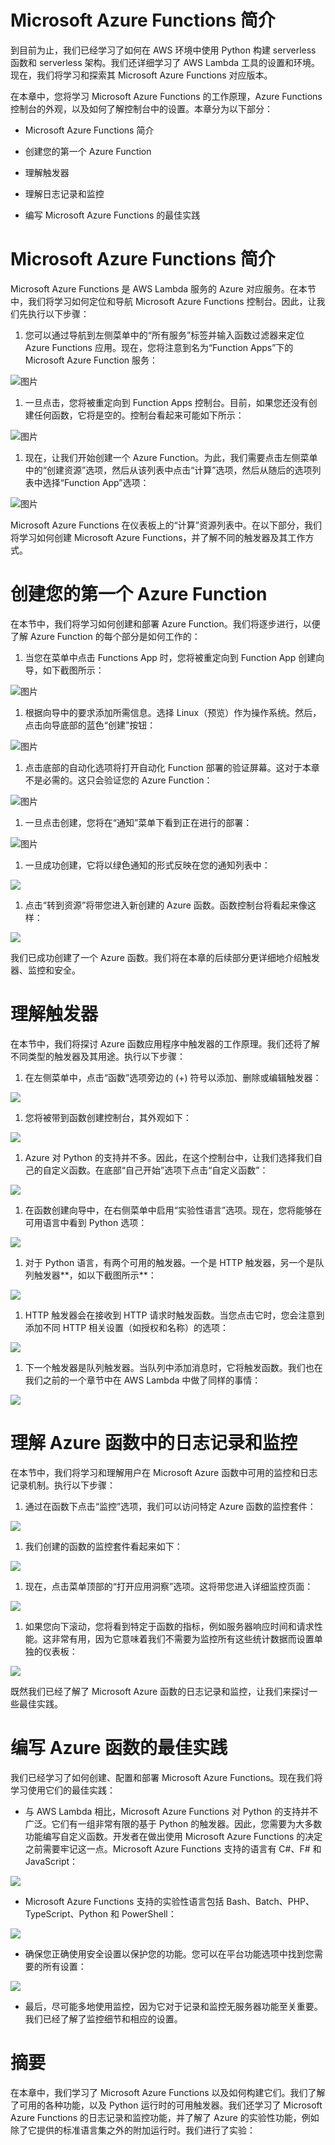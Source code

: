 # Microsoft Azure Functions 简介

到目前为止，我们已经学习了如何在 AWS 环境中使用 Python 构建 serverless 函数和 serverless 架构。我们还详细学习了 AWS Lambda 工具的设置和环境。现在，我们将学习和探索其 Microsoft Azure Functions 对应版本。

在本章中，您将学习 Microsoft Azure Functions 的工作原理，Azure Functions 控制台的外观，以及如何了解控制台中的设置。本章分为以下部分：

+   Microsoft Azure Functions 简介

+   创建您的第一个 Azure Function

+   理解触发器

+   理解日志记录和监控

+   编写 Microsoft Azure Functions 的最佳实践

# Microsoft Azure Functions 简介

Microsoft Azure Functions 是 AWS Lambda 服务的 Azure 对应服务。在本节中，我们将学习如何定位和导航 Microsoft Azure Functions 控制台。因此，让我们先执行以下步骤：

1.  您可以通过导航到左侧菜单中的“所有服务”标签并输入函数过滤器来定位 Azure Functions 应用。现在，您将注意到名为“Function Apps”下的 Microsoft Azure Function 服务：

![图片](img/00280.jpeg)

1.  一旦点击，您将被重定向到 Function Apps 控制台。目前，如果您还没有创建任何函数，它将是空的。控制台看起来可能如下所示：

![图片](img/00281.jpeg)

1.  现在，让我们开始创建一个 Azure Function。为此，我们需要点击左侧菜单中的“创建资源”选项，然后从该列表中点击“计算”选项，然后从随后的选项列表中选择“Function App”选项：

![图片](img/00282.jpeg)

Microsoft Azure Functions 在仪表板上的“计算”资源列表中。在以下部分，我们将学习如何创建 Microsoft Azure Functions，并了解不同的触发器及其工作方式。

# 创建您的第一个 Azure Function

在本节中，我们将学习如何创建和部署 Azure Function。我们将逐步进行，以便了解 Azure Function 的每个部分是如何工作的：

1.  当您在菜单中点击 Functions App 时，您将被重定向到 Function App 创建向导，如下截图所示：

![图片](img/00283.jpeg)

1.  根据向导中的要求添加所需信息。选择 Linux（预览）作为操作系统。然后，点击向导底部的蓝色“创建”按钮：

![图片](img/00284.jpeg)

1.  点击底部的自动化选项将打开自动化 Function 部署的验证屏幕。这对于本章不是必需的。这只会验证您的 Azure Function：

![图片](img/00285.jpeg)

1.  一旦点击创建，您将在“通知”菜单下看到正在进行的部署：

![图片](img/00286.jpeg)

1.  一旦成功创建，它将以绿色通知的形式反映在您的通知列表中：

![](img/00287.jpeg)

1.  点击“转到资源”将带您进入新创建的 Azure 函数。函数控制台将看起来像这样：

![](img/00288.jpeg)

我们已成功创建了一个 Azure 函数。我们将在本章的后续部分更详细地介绍触发器、监控和安全。

# 理解触发器

在本节中，我们将探讨 Azure 函数应用程序中触发器的工作原理。我们还将了解不同类型的触发器及其用途。执行以下步骤：

1.  在左侧菜单中，点击“函数”选项旁边的 (+) 符号以添加、删除或编辑触发器：

![](img/00289.jpeg)

1.  您将被带到函数创建控制台，其外观如下：

![](img/00290.jpeg)

1.  Azure 对 Python 的支持并不多。因此，在这个控制台中，让我们选择我们自己的自定义函数。在底部“自己开始”选项下点击“自定义函数”：

![](img/00291.jpeg)

1.  在函数创建向导中，在右侧菜单中启用“实验性语言”选项。现在，您将能够在可用语言中看到 Python 选项：

![](img/00292.jpeg)

1.  对于 Python 语言，有两个可用的触发器。一个是 HTTP 触发器，另一个是队列触发器**，如以下截图所示**：

![](img/00293.jpeg)

1.  HTTP 触发器会在接收到 HTTP 请求时触发函数。当您点击它时，您会注意到添加不同 HTTP 相关设置（如授权和名称）的选项：

![](img/00294.jpeg)

1.  下一个触发器是队列触发器。当队列中添加消息时，它将触发函数。我们也在我们之前的一个章节中在 AWS Lambda 中做了同样的事情：

![](img/00295.jpeg)

# 理解 Azure 函数中的日志记录和监控

在本节中，我们将学习和理解用户在 Microsoft Azure 函数中可用的监控和日志记录机制。执行以下步骤：

1.  通过在函数下点击“监控”选项，我们可以访问特定 Azure 函数的监控套件：

![](img/00296.jpeg)

1.  我们创建的函数的监控套件看起来如下：

![](img/00297.jpeg)

1.  现在，点击菜单顶部的“打开应用洞察”选项。这将带您进入详细监控页面：

![](img/00298.jpeg)

1.  如果您向下滚动，您将看到特定于函数的指标，例如服务器响应时间和请求性能。这非常有用，因为它意味着我们不需要为监控所有这些统计数据而设置单独的仪表板：

![](img/00299.jpeg)

既然我们已经了解了 Microsoft Azure 函数的日志记录和监控，让我们来探讨一些最佳实践。

# 编写 Azure 函数的最佳实践

我们已经学习了如何创建、配置和部署 Microsoft Azure Functions。现在我们将学习使用它们的最佳实践：

+   与 AWS Lambda 相比，Microsoft Azure Functions 对 Python 的支持并不广泛。它们有一组非常有限的基于 Python 的触发器。因此，您需要为大多数功能编写自定义函数。开发者在做出使用 Microsoft Azure Functions 的决定之前需要牢记这一点。Microsoft Azure Functions 支持的语言有 C#、F# 和 JavaScript：

![](img/00300.jpeg)

+   Microsoft Azure Functions 支持的实验性语言包括 Bash、Batch、PHP、TypeScript、Python 和 PowerShell：

![](img/00301.jpeg)

+   确保您正确使用安全设置以保护您的功能。您可以在平台功能选项中找到您需要的所有设置：

![](img/00302.jpeg)

+   最后，尽可能多地使用监控，因为它对于记录和监控无服务器功能至关重要。我们已经了解了监控细节和相应的设置。

# 摘要

在本章中，我们学习了 Microsoft Azure Functions 以及如何构建它们。我们了解了可用的各种功能，以及 Python 运行时的可用触发器。我们还学习了 Microsoft Azure Functions 的日志记录和监控功能，并了解了 Azure 的实验性功能，例如除了它提供的标准语言集之外的附加运行时。我们进行了实验：
